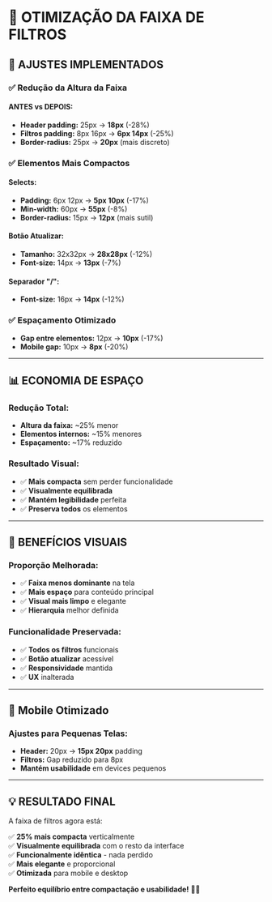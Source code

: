 # 🎯 **OTIMIZAÇÃO DA FAIXA DE FILTROS**

## 📏 **AJUSTES IMPLEMENTADOS**

### **✅ Redução da Altura da Faixa**

#### **ANTES vs DEPOIS:**
- **Header padding:** 25px → **18px** (-28%)
- **Filtros padding:** 8px 16px → **6px 14px** (-25%)
- **Border-radius:** 25px → **20px** (mais discreto)

### **✅ Elementos Mais Compactos**

#### **Selects:**
- **Padding:** 6px 12px → **5px 10px** (-17%)
- **Min-width:** 60px → **55px** (-8%)
- **Border-radius:** 15px → **12px** (mais sutil)

#### **Botão Atualizar:**
- **Tamanho:** 32x32px → **28x28px** (-12%)
- **Font-size:** 14px → **13px** (-7%)

#### **Separador "/":**
- **Font-size:** 16px → **14px** (-12%)

### **✅ Espaçamento Otimizado**
- **Gap entre elementos:** 12px → **10px** (-17%)
- **Mobile gap:** 10px → **8px** (-20%)

---

## 📊 **ECONOMIA DE ESPAÇO**

### **Redução Total:**
- **Altura da faixa:** ~25% menor
- **Elementos internos:** ~15% menores
- **Espaçamento:** ~17% reduzido

### **Resultado Visual:**
- ✅ **Mais compacta** sem perder funcionalidade
- ✅ **Visualmente equilibrada**
- ✅ **Mantém legibilidade** perfeita
- ✅ **Preserva todos** os elementos

---

## 🎨 **BENEFÍCIOS VISUAIS**

### **Proporção Melhorada:**
- ✅ **Faixa menos dominante** na tela
- ✅ **Mais espaço** para conteúdo principal
- ✅ **Visual mais limpo** e elegante
- ✅ **Hierarquia** melhor definida

### **Funcionalidade Preservada:**
- ✅ **Todos os filtros** funcionais
- ✅ **Botão atualizar** acessível
- ✅ **Responsividade** mantida
- ✅ **UX** inalterada

---

## 📱 **Mobile Otimizado**

### **Ajustes para Pequenas Telas:**
- **Header:** 20px → **15px 20px** padding
- **Filtros:** Gap reduzido para 8px
- **Mantém usabilidade** em devices pequenos

---

## 💡 **RESULTADO FINAL**

A faixa de filtros agora está:

✅ **25% mais compacta** verticalmente  
✅ **Visualmente equilibrada** com o resto da interface  
✅ **Funcionalmente idêntica** - nada perdido  
✅ **Mais elegante** e proporcional  
✅ **Otimizada** para mobile e desktop  

**Perfeito equilíbrio entre compactação e usabilidade!** 🎯✨